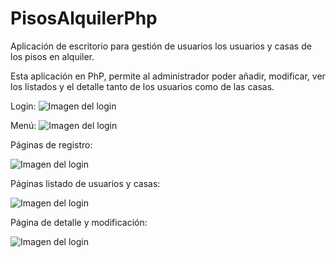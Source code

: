 # PisosAlquilerPhp
Aplicación de escritorio para gestión de usuarios los usuarios y casas de los pisos en alquiler.

Esta aplicación en PhP, permite al administrador poder añadir, modificar, ver los listados y el detalle tanto de los usuarios como de las casas.

Login:
![Imagen del login](https://i.ibb.co/CmM2MTD/loginPhP.png)

Menú:
![Imagen del login](https://i.ibb.co/jLRgMGc/menuPhP.jpg)

Páginas de registro:

![Imagen del login](https://i.ibb.co/bzb3vP7/Registro-Casas-Usuarios.jpg)

Páginas listado de usuarios y casas:

![Imagen del login](https://i.ibb.co/THyN3YP/listado-de-usuarios-casas.jpg)

Página de detalle y modificación:

![Imagen del login](https://i.ibb.co/RScz7NC/detalle-usuarios-casas.jpg)



